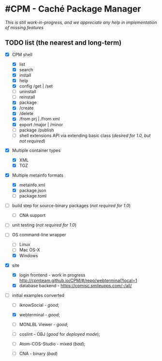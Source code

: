 #CPM - Caché Package Manager
===

_This is still work-in-progress, and we appreciate any help in implementation of missing features_

## TODO list (the nearest and long-term)

- [X] CPM shell
  - [X] list
  - [X] search
  - [X] install
  - [X] help
  - [X] config /get | /set
  - [ ] uninstall
  - [ ] reinstall
  - [x] package 
  - [x]   /create
  - [x]   /delete
  - [x]   /from prj | /from xml
  - [X] export /major | /minor
  - [ ] package /publish
  - [ ] shell extensions API via extending basic class (_desired for 1.0, but not required_)

- [X] Multiple container types
  - [X] XML
  - [X] TGZ

- [X] Multiple metainfo formats
  - [X] metainfo.xml
  - [X] package.json
  - [ ] package.toml

- [ ] build step for source-binary packages (_not required for 1.0_)
  - [ ] CNA support

- [ ] unit testing (_not required for 1.0_)

- [ ] OS command-line wrapper
  - [ ] Linux
  - [ ] Mac OS-X
  - [X] Windows

- [x] site
  - [x] login frontend - work in progress http://cpmteam.github.io/CPM/#/repo/webterminal?local=1
  - [X] database backend - https://cpmisc.smileupps.com/-/all/

- [ ] initial examples converted
  - [ ]  iknowSocial - *good*;
  - [X]  webterminal - *good*;
  - [ ]  MONLBL Viewer - *good*;
  - [ ]  coslint - OBJ (*good* for _deployed mode_);
  - [ ]  Atom-COS-Studio - mixed (*bad*);
  - [ ]  CNA - binary (*bad*)


